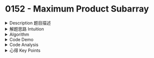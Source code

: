 # 0152 - Maximum Product Subarray

<details>

<summary>Description 题目描述 </summary>

Given an integer array `nums`, find a  subarray that has the largest product, and return _the product_. The test cases are generated so that the answer will fit in a **32-bit** integer.

**Example 1:**

<pre><code><strong>Input: nums = [2,3,-2,4]
</strong><strong>Output: 6
</strong><strong>Explanation: [2,3] has the largest product 6.
</strong></code></pre>

**Example 2:**

<pre><code><strong>Input: nums = [-2,0,-1]
</strong><strong>Output: 0
</strong><strong>Explanation: The result cannot be 2, because [-2,-1] is not a subarray.
</strong></code></pre>

**Constraints:**

* `1 <= nums.length <= 2 * 104`
* `-10 <= nums[i] <= 10`
* The product of any prefix or suffix of `nums` is **guaranteed** to fit in a **32-bit** integer.

</details>

<details>

<summary>解题思路 Intuition </summary>



</details>

<details>

<summary>Algorithm </summary>





</details>

<details>

<summary>Code Demo </summary>

```java
```

</details>

<details>

<summary>Code Analysis</summary>



</details>

<details>

<summary>心得 Key Points</summary>



</details>

